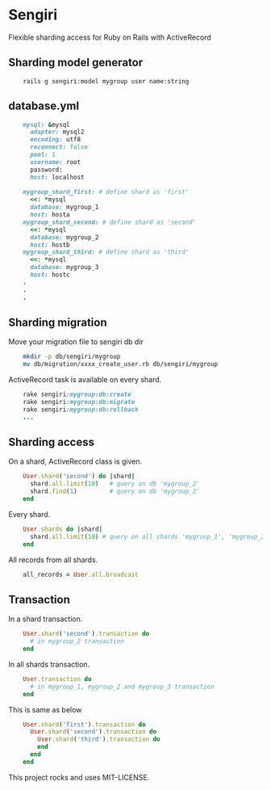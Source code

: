 # Sengiri

Flexible sharding access for Ruby on Rails with ActiveRecord

## Sharding model generator

```
    rails g sengiri:model mygroup user name:string
```

## database.yml

```ruby
    mysql: &mysql
      adapter: mysql2
      encoding: utf8
      reconnect: false
      pool: 1
      username: root
      password:
      host: localhost
    
    mygroup_shard_first: # define shard as 'first'
      <<: *mysql
      database: mygroup_1
      host: hosta
    mygroup_shard_second: # define shard as 'second'
      <<: *mysql
      database: mygroup_2
      host: hostb
    mygroup_shard_third: # define shard as 'third'
      <<: *mysql
      database: mygroup_3
      host: hostc
    .
    .
    .
```

## Sharding migration

Move your migration file to sengiri db dir

```bash
    mkdir -p db/sengiri/mygroup
    mv db/migration/xxxx_create_user.rb db/sengiri/mygroup
```

ActiveRecord task is available on every shard.

```ruby
    rake sengiri:mygroup:db:create
    rake sengiri:mygroup:db:migrate
    rake sengiri:mygroup:db:rollback
    ...
```
    
## Sharding access

On a shard, ActiveRecord class is given.

```ruby
    User.shard('second') do |shard|
      shard.all.limit(10)   # query on db 'mygroup_2'
      shard.find(1)         # query on db 'mygroup_2'
    end
```

Every shard.

```ruby
    User.shards do |shard|
      shard.all.limit(10) # query on all shards 'mygroup_1', 'mygroup_2', 'mygroup_3'
    end
```

All records from all shards.

```ruby
    all_records = User.all.broadcast
```

## Transaction

In a shard transaction.

```ruby
    User.shard('second').transaction do
      # in mygroup_2 transaction
    end
```

In all shards transaction.

```ruby
    User.transaction do
      # in mygroup_1, mygroup_2 and mygroup_3 transaction
    end
```

This is same as below

```ruby
    User.shard('first').transaction do
      User.shard('second').transaction do
        User.shard('third').transaction do
        end
      end
    end
```

This project rocks and uses MIT-LICENSE.
